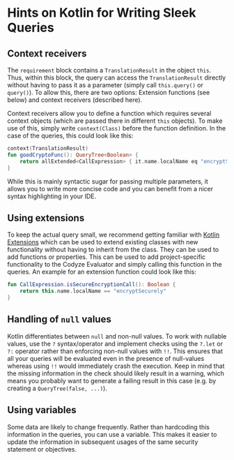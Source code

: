 
# Hints on Kotlin for Writing Sleek Queries

## Context receivers

The `requirement` block contains a `TranslationResult` in the object `this`.
Thus, within this block, the query can access the `TranslationResult` directly without having to pass it as a parameter (simply call `this.query()` or `query()`).
To allow this, there are two options: Extension functions (see below) and context receivers (described here).

Context receivers allow you to define a function which requires several context objects (which are passed there in different `this` objects).
To make use of this, simply write `context(Class)` before the function definition.
In the case of the queries, this could look like this:
```kotlin
context(TranslationResult)
fun goodCryptoFunc(): QueryTree<Boolean> {
    return allExtended<CallExpression> { it.name.localName eq "encryptSecurely" }
}
```

While this is mainly syntactic sugar for passing multiple parameters, it allows you to write more concise code and you can benefit from a nicer syntax highlighting in your IDE.

## Using extensions

To keep the actual query small, we recommend getting familiar with [Kotlin Extensions](https://kotlinlang.org/docs/extensions.html) which can be used to extend existing classes with new functionality without having to inherit from the class.
They can be used to add functions or properties.
This can be used to add project-specific functionality to the Codyze Evaluator and simply calling this function in the queries.
An example for an extension function could look like this:
```kotlin
fun CallExpression.isSecureEncryptionCall(): Boolean {
    return this.name.localName == "encryptSecurely"
}
```

## Handling of `null` values

Kotlin differentiates between `null` and non-null values. To work with nullable values, use the `?` syntax/operator and
implement checks using the `?.let` or `?:` operator rather than enforcing non-null values with `!!`. This ensures that
all your queries will be evaluated even in the presence of null-values whereas using `!!` would immediately crash the
execution. Keep in mind that the missing information in the check should likely result in a warning, which means you
probably want to generate a failing result in this case (e.g. by creating a `QueryTree(false, ...)`).

## Using variables

Some data are likely to change frequently. Rather than hardcoding this information in the queries, you can use a
variable. This makes it easier to update the information in subsequent usages of the same security statement or
objectives.


